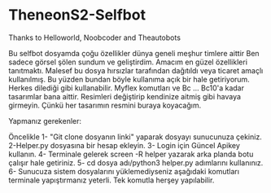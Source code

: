 # TheneonS2-Selfbot
Thanks to Helloworld, Noobcoder and Theautobots

Bu selfbot dosyamda çoğu özellikler dünya geneli meşhur timlere aittir Ben sadece görsel şölen sundum ve geliştirdim. Amacım en güzel özellikleri tanıtmaktı. Malesef bu dosya hırsızlar tarafından dağıtıldı veya ticaret amaçlı kullanılmış. Bu yüzden bundan böyle kullanıma açık bir hale getiriyorum. Herkes dilediği gibi kullanabilir. Myflex komutları ve Bc ... Bc10'a kadar tasarımlar bana aittir.  Resimleri değiştirip kendinize aitmiş gibi havaya girmeyin. Çünkü her tasarımın resmini buraya koyacağım.

Yapmanız gerekenler:

Öncelikle 
1- "Git clone dosyanın linki" yaparak dosyayı sunucunuza çekiniz.
2-Helper.py dosyasına bir hesap ekleyin.
3- Login için Güncel Apikey kullanın.
4- Terminale gelerek screen -R helper yazarak arka planda botu çalışır hale getiriniz.
5- cd dosya adı/python3 helper.py adımlarını kullanınız.
6- Sunucuza sistem dosyalarını yüklemediyseniz aşağıdaki komutları terminale yapıştırmanız yeterli. Tek komutla herşey yapılabilir.
